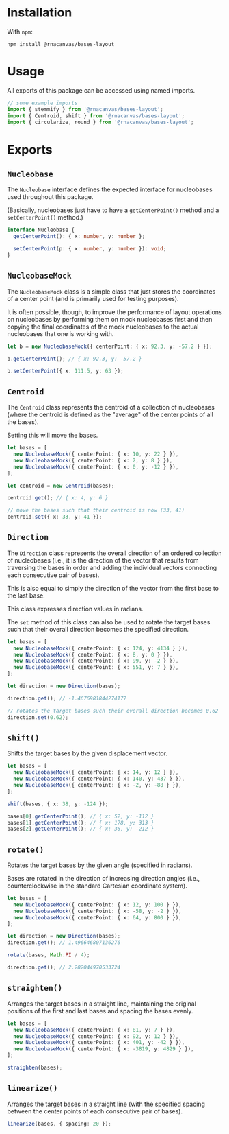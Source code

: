 # Installation

With `npm`:

```
npm install @rnacanvas/bases-layout
```

# Usage

All exports of this package can be accessed using named imports.

```typescript
// some example imports
import { stemmify } from '@rnacanvas/bases-layout';
import { Centroid, shift } from '@rnacanvas/bases-layout';
import { circularize, round } from '@rnacanvas/bases-layout';
```

# Exports

## `Nucleobase`

The `Nucleobase` interface defines the expected interface for nucleobases used throughout this package.

(Basically, nucleobases just have to have a `getCenterPoint()` method and a `setCenterPoint()` method.)

```typescript
interface Nucleobase {
  getCenterPoint(): { x: number, y: number };

  setCenterPoint(p: { x: number, y: number }): void;
}
```

## `NucleobaseMock`

The `NucleobaseMock` class is a simple class that just stores the coordinates of a center point
(and is primarily used for testing purposes).

It is often possible, though, to improve the performance of layout operations on nucleobases
by performing them on mock nucleobases first
and then copying the final coordinates of the mock nucleobases to the actual nucleobases that one is working with.

```typescript
let b = new NucleobaseMock({ centerPoint: { x: 92.3, y: -57.2 } });

b.getCenterPoint(); // { x: 92.3, y: -57.2 }

b.setCenterPoint({ x: 111.5, y: 63 });
```

## `Centroid`

The `Centroid` class represents the centroid of a collection of nucleobases
(where the centroid is defined as the "average" of the center points of all the bases).

Setting this will move the bases.

```typescript
let bases = [
  new NucleobaseMock({ centerPoint: { x: 10, y: 22 } }),
  new NucleobaseMock({ centerPoint: { x: 2, y: 8 } }),
  new NucleobaseMock({ centerPoint: { x: 0, y: -12 } }),
];

let centroid = new Centroid(bases);

centroid.get(); // { x: 4, y: 6 }

// move the bases such that their centroid is now (33, 41)
centroid.set({ x: 33, y: 41 });
```

## `Direction`

The `Direction` class represents the overall direction of an ordered collection of nucleobases
(i.e., it is the direction of the vector that results from traversing the bases in order
and adding the individual vectors connecting each consecutive pair of bases).

This is also equal to simply the direction of the vector from the first base to the last base.

This class expresses direction values in radians.

The `set` method of this class can also be used to rotate the target bases
such that their overall direction becomes the specified direction.

```typescript
let bases = [
  new NucleobaseMock({ centerPoint: { x: 124, y: 4134 } }),
  new NucleobaseMock({ centerPoint: { x: 8, y: 0 } }),
  new NucleobaseMock({ centerPoint: { x: 99, y: -2 } }),
  new NucleobaseMock({ centerPoint: { x: 551, y: 7 } }),
];

let direction = new Direction(bases);

direction.get(); // -1.4676981844274177

// rotates the target bases such their overall direction becomes 0.62
direction.set(0.62);
```

## `shift()`

Shifts the target bases by the given displacement vector.

```typescript
let bases = [
  new NucleobaseMock({ centerPoint: { x: 14, y: 12 } }),
  new NucleobaseMock({ centerPoint: { x: 140, y: 437 } }),
  new NucleobaseMock({ centerPoint: { x: -2, y: -88 } }),
];

shift(bases, { x: 38, y: -124 });

bases[0].getCenterPoint(); // { x: 52, y: -112 }
bases[1].getCenterPoint(); // { x: 178, y: 313 }
bases[2].getCenterPoint(); // { x: 36, y: -212 }
```

## `rotate()`

Rotates the target bases by the given angle (specified in radians).

Bases are rotated in the direction of increasing direction angles
(i.e., counterclockwise in the standard Cartesian coordinate system).

```typescript
let bases = [
  new NucleobaseMock({ centerPoint: { x: 12, y: 100 } }),
  new NucleobaseMock({ centerPoint: { x: -58, y: -2 } }),
  new NucleobaseMock({ centerPoint: { x: 64, y: 800 } }),
];

let direction = new Direction(bases);
direction.get(); // 1.496646807136276

rotate(bases, Math.PI / 4);

direction.get(); // 2.282044970533724
```

## `straighten()`

Arranges the target bases in a straight line,
maintaining the original positions of the first and last bases
and spacing the bases evenly.

```typescript
let bases = [
  new NucleobaseMock({ centerPoint: { x: 81, y: 7 } }),
  new NucleobaseMock({ centerPoint: { x: 92, y: 12 } }),
  new NucleobaseMock({ centerPoint: { x: 401, y: -42 } }),
  new NucleobaseMock({ centerPoint: { x: -3819, y: 4829 } }),
];

straighten(bases);
```

## `linearize()`

Arranges the target bases in a straight line
(with the specified spacing between the center points of each consecutive pair of bases).

```typescript
linearize(bases, { spacing: 20 });
```
